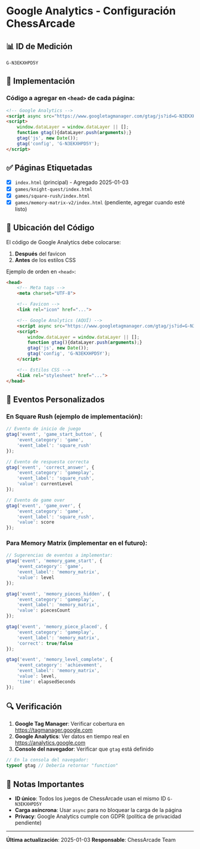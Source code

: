 # Google Analytics - Configuración ChessArcade

## 📊 ID de Medición

```
G-N3EKXHPD5Y
```

## 🔧 Implementación

### Código a agregar en `<head>` de cada página:

```html
<!-- Google Analytics -->
<script async src="https://www.googletagmanager.com/gtag/js?id=G-N3EKXHPD5Y"></script>
<script>
    window.dataLayer = window.dataLayer || [];
    function gtag(){dataLayer.push(arguments);}
    gtag('js', new Date());
    gtag('config', 'G-N3EKXHPD5Y');
</script>
```

## ✅ Páginas Etiquetadas

- [x] `index.html` (principal) - Agregado 2025-01-03
- [x] `games/knight-quest/index.html`
- [x] `games/square-rush/index.html`
- [x] `games/memory-matrix-v2/index.html` (pendiente, agregar cuando esté listo)

## 📍 Ubicación del Código

El código de Google Analytics debe colocarse:
1. **Después** del favicon
2. **Antes** de los estilos CSS

Ejemplo de orden en `<head>`:
```html
<head>
    <!-- Meta tags -->
    <meta charset="UTF-8">

    <!-- Favicon -->
    <link rel="icon" href="...">

    <!-- Google Analytics (AQUÍ) -->
    <script async src="https://www.googletagmanager.com/gtag/js?id=G-N3EKXHPD5Y"></script>
    <script>
        window.dataLayer = window.dataLayer || [];
        function gtag(){dataLayer.push(arguments);}
        gtag('js', new Date());
        gtag('config', 'G-N3EKXHPD5Y');
    </script>

    <!-- Estilos CSS -->
    <link rel="stylesheet" href="...">
</head>
```

## 🎯 Eventos Personalizados

### En Square Rush (ejemplo de implementación):

```javascript
// Evento de inicio de juego
gtag('event', 'game_start_button', {
    'event_category': 'game',
    'event_label': 'square_rush'
});

// Evento de respuesta correcta
gtag('event', 'correct_answer', {
    'event_category': 'gameplay',
    'event_label': 'square_rush',
    'value': currentLevel
});

// Evento de game over
gtag('event', 'game_over', {
    'event_category': 'game',
    'event_label': 'square_rush',
    'value': score
});
```

### Para Memory Matrix (implementar en el futuro):

```javascript
// Sugerencias de eventos a implementar:
gtag('event', 'memory_game_start', {
    'event_category': 'game',
    'event_label': 'memory_matrix',
    'value': level
});

gtag('event', 'memory_pieces_hidden', {
    'event_category': 'gameplay',
    'event_label': 'memory_matrix',
    'value': piecesCount
});

gtag('event', 'memory_piece_placed', {
    'event_category': 'gameplay',
    'event_label': 'memory_matrix',
    'correct': true/false
});

gtag('event', 'memory_level_complete', {
    'event_category': 'achievement',
    'event_label': 'memory_matrix',
    'value': level,
    'time': elapsedSeconds
});
```

## 🔍 Verificación

1. **Google Tag Manager**: Verificar cobertura en https://tagmanager.google.com
2. **Google Analytics**: Ver datos en tiempo real en https://analytics.google.com
3. **Console del navegador**: Verificar que `gtag` está definido

```javascript
// En la consola del navegador:
typeof gtag // Debería retornar "function"
```

## 📝 Notas Importantes

- **ID único**: Todos los juegos de ChessArcade usan el mismo ID `G-N3EKXHPD5Y`
- **Carga asíncrona**: Usar `async` para no bloquear la carga de la página
- **Privacy**: Google Analytics cumple con GDPR (política de privacidad pendiente)

---

**Última actualización**: 2025-01-03
**Responsable**: ChessArcade Team
